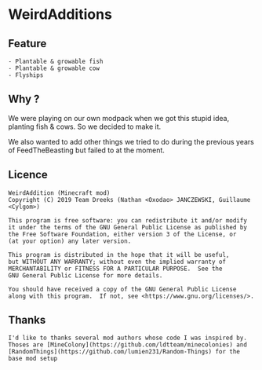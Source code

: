 # WeirdAdditions

## Feature
    - Plantable & growable fish
    - Plantable & growable cow
    - Flyships

## Why ?
We were playing on our own modpack when we got this stupid idea, planting fish & cows. So we decided to make it.

We also wanted to add other things we tried to do during the previous years of FeedTheBeasting but failed to at the moment.

## Licence
    WeirdAddition (Minecraft mod)
    Copyright (C) 2019 Team Dreeks (Nathan <Oxodao> JANCZEWSKI, Guillaume <Cylgom>)

    This program is free software: you can redistribute it and/or modify
    it under the terms of the GNU General Public License as published by
    the Free Software Foundation, either version 3 of the License, or
    (at your option) any later version.

    This program is distributed in the hope that it will be useful,
    but WITHOUT ANY WARRANTY; without even the implied warranty of
    MERCHANTABILITY or FITNESS FOR A PARTICULAR PURPOSE.  See the
    GNU General Public License for more details.

    You should have received a copy of the GNU General Public License
    along with this program.  If not, see <https://www.gnu.org/licenses/>.

## Thanks
    I'd like to thanks several mod authors whose code I was inspired by.
    Thoses are [MineColony](https://github.com/ldtteam/minecolonies) and [RandomThings](https://github.com/lumien231/Random-Things) for the base mod setup

